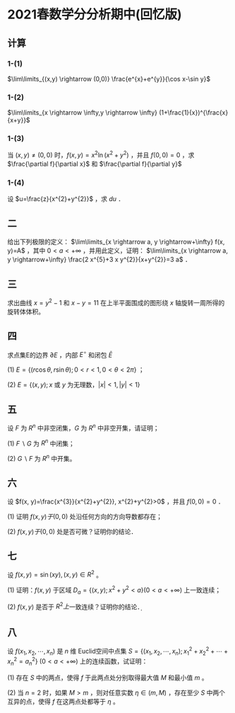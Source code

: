# 2021春数学分分析期中(回忆版)

## 计算

### 1-(1)

$\lim\limits_{(x,y) \rightarrow (0,0)} \frac{e^{x}+e^{y}}{\cos x-\sin y}$

### 1-(2)

$\lim\limits_{x \rightarrow \infty,y \rightarrow \infty} (1+\frac{1}{x})^{\frac{x}{x+y}}$

### 1-(3)

当 $(x, y) \neq(0,0)$ 时，$f(x, y)=x^{2} \ln \left(x^{2}+y^{2}\right)$ ，并且 $f(0,0)=0$ ，求 $\frac{\partial f}{\partial x}$ 和 $\frac{\partial f}{\partial y}$

### 1-(4)

设 $u=\frac{z}{x^{2}+y^{2}}$ ，求 $d u$ ．

## 二

给出下列极限的定义： $\lim\limits_{x \rightarrow a, y \rightarrow+\infty} f(x, y)=A$ ，其中 $0<a<+\infty$ ，并用此定义，证明： $\lim\limits_{x \rightarrow a, y \rightarrow+\infty} \frac{2 x^{5}+3 x y^{2}}{x+y^{2}}=3 a$ ．

## 三

求出曲线 $x=y^{2}-1$ 和 $x-y=11$ 在上半平面围成的图形绕 $x$ 轴旋转一周所得的旋转体体积。

## 四

求点集E的边界 $\partial E$ ，内部 $E^{\circ}$ 和闭包 $\bar{E}$

(1) $E=\{(r \cos \theta, r \sin \theta) ; 0<r<1,0<\theta<2 \pi\}$ ；

(2) $E=\{(x, y) ; x$ 或 $y$ 为无理数，$|x|<1,|y|<1\}$

## 五

设 $F$ 为 $R^{n}$ 中非空闭集，$G$ 为 $R^{n}$ 中非空开集，请证明；

(1) $F \backslash G$ 为 $R^{n}$ 中闭集；

(2) $G \backslash F$ 为 $R^{n}$ 中开集。

## 六

设 $f(x, y)=\frac{x^{3}}{x^{2}+y^{2}}, x^{2}+y^{2}>0$ ，并且 $f(0,0)=0$ ．

(1) 证明 $f(x, y) 于(0,0)$ 处沿任何方向的方向导数都存在；

(2) $f(x, y) 于(0,0)$ 处是否可微？证明你的结论．

## 七

设 $f(x, y)=\sin (x y),(x, y) \in R^{2}$ 。

(1) 证明：$f(x, y)$ 于区域 $D_{a}=\left\{(x, y) ; x^{2}+y^{2}<a\right\}(0<a<+\infty)$ 上一致连续；

(2) $f(x, y)$ 是否于 $R^{2} 上$一致连续？证明你的结论．$_{\text {．}}$

## 八

设 $f\left(x_{1}, x_{2}, \cdots, x_{n}\right)$ 是 $n$ 维 Euclid空间中点集 $S=\left\{\left(x_{1}, x_{2}, \cdots, x_{n}\right) ; x_{1}^{2}+x_{2}^{2}+\cdots+x_{n}^{2}=a_{n}^{2}\right\}$ $(0<a<+\infty)$ 上的连续函数，试证明：

(1) 存在 $S$ 中的两点，使得 $f$ 于此两点处分别取得最大值 $M$ 和最小值 $m$ 。

(2) 当 $n=2$ 时，如果 $M>m$ ，则对任意实数 $\eta \in(m, M)$ ，存在至少 $S$ 中两个互异的点，使得 $f$ 在这两点处都等于 $\eta$ 。
